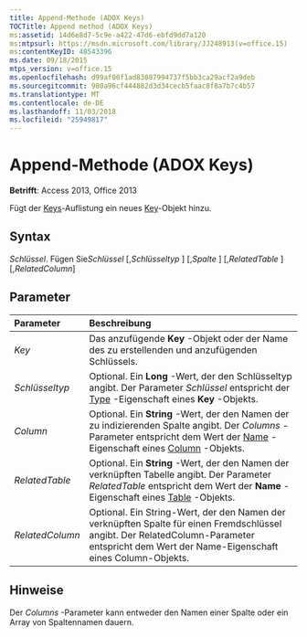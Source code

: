 ```yaml
---
title: Append-Methode (ADOX Keys)
TOCTitle: Append method (ADOX Keys)
ms:assetid: 14d6e8d7-5c9e-a422-47d6-ebfd9dd7a120
ms:mtpsurl: https://msdn.microsoft.com/library/JJ248913(v=office.15)
ms:contentKeyID: 48543396
ms.date: 09/18/2015
mtps_version: v=office.15
ms.openlocfilehash: d99af00f1ad83087994737f5bb3ca29acf2a9deb
ms.sourcegitcommit: 980a96cf444882d3d34cecb5faac8f8a7b7c4b57
ms.translationtype: MT
ms.contentlocale: de-DE
ms.lasthandoff: 11/03/2018
ms.locfileid: "25949817"
---
```

# <a name="append-method-adox-keys"></a>Append-Methode (ADOX Keys)

**Betrifft**: Access 2013, Office 2013

Fügt der [Keys](key-object-adox.md)-Auflistung ein neues [Key](keys-collection-adox.md)-Objekt hinzu.

## <a name="syntax"></a>Syntax

*Schlüssel*. Fügen Sie*Schlüssel* \[,*Schlüsseltyp* \] \[,*Spalte* \] \[,*RelatedTable* \] \[,*RelatedColumn*\]

## <a name="parameters"></a>Parameter

|Parameter|Beschreibung|
|:--------|:----------|
|*Key* |Das anzufügende **Key** -Objekt oder der Name des zu erstellenden und anzufügenden Schlüssels.|
|*Schlüsseltyp* |Optional. Ein **Long** -Wert, der den Schlüsseltyp angibt. Der Parameter *Schlüssel* entspricht der [Type](https://docs.microsoft.com/office/vba/access/concepts/miscellaneous/type-property-keyadox) -Eigenschaft eines **Key** -Objekts.|
|*Column* |Optional. Ein **String** -Wert, der den Namen der zu indizierenden Spalte angibt. Der *Columns* -Parameter entspricht dem Wert der [Name](name-property-adox.md) -Eigenschaft eines [Column](column-object-adox.md) -Objekts.|
|*RelatedTable* |Optional. Ein **String** -Wert, der den Namen der verknüpften Tabelle angibt. Der Parameter *RelatedTable* entspricht dem Wert der **Name** -Eigenschaft eines [Table](table-object-adox.md) -Objekts.|
|*RelatedColumn* |Optional. Ein String-Wert, der den Namen der verknüpften Spalte für einen Fremdschlüssel angibt. Der RelatedColumn-Parameter entspricht dem Wert der Name-Eigenschaft eines Column-Objekts.|

## <a name="remarks"></a>Hinweise

Der *Columns* -Parameter kann entweder den Namen einer Spalte oder ein Array von Spaltennamen dauern.


